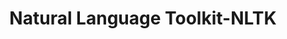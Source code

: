 ---
title: "Natural Language Toolkit-NLTK"

categories: ['']

tags: ['Natural', 'Language', 'Toolkit', 'NLTK']

arabic: ['مكتبة صندوق أدوات اللغات الطبيعية']

publishers: ['معجم مصطلحات التعلم الآلي والتعلم العميق وعلم البيانات']

types: "word"

slug: ""
---